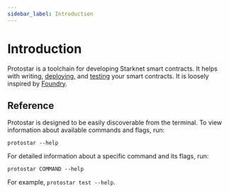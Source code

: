 ```yaml
---
sidebar_label: Introduction
---
```


# Introduction

Protostar is a toolchain for developing Starknet smart contracts. It helps with writing, [deploying](07-interacting-with-starknet/README.md), and [testing](06-testing/README.md) your smart contracts.
It is loosely inspired by [Foundry](https://github.com/foundry-rs/foundry).

## Reference
Protostar is designed to be easily discoverable from the terminal.
To view information about available commands and flags, run:
```
protostar --help
```
For detailed information about a specific command and its flags, run:
```
protostar COMMAND --help
```
For example, `protostar test --help`.
